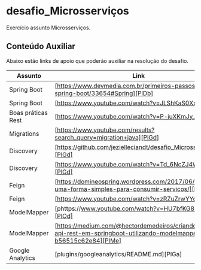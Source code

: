 # desafio_Microsserviços
Exercício assunto Microsserviços.


## Conteúdo Auxiliar

Abaixo estão links de apoio que poderão auxiliar na resolução do desafio.

| Assunto | Link |
| ------ | ------ |
| Spring Boot | [https://www.devmedia.com.br/primeiros-passos-com-o-spring-boot/33654#Spring][PlDb] |
| Spring Boot | [https://www.youtube.com/watch?v=JLShKaS0XxY][PlDb] |
| Boas práticas Rest | [https://www.youtube.com/watch?v=P-juXKmJy_g][PlGh] |
| Migrations | [https://www.youtube.com/results?search_query=migration+java][PlGd] |
| Discovery | [https://github.com/jezielleciandt/desafio_Microsservicos][PlGd] |
| Discovery | [https://www.youtube.com/watch?v=Td_6NcZJ4WM][PlGd] |
| Feign | [https://domineospring.wordpress.com/2017/06/02/feign-uma-forma-simples-para-consumir-servicos/][PlGd] |
| Feign | [https://www.youtube.com/watch?v=zRZuZrwYYc0][PlGd] |
| ModelMapper | [phttps://www.youtube.com/watch?v=HU7bfKG8nV4][PlOd] |
| ModelMapper| [https://medium.com/@hectordemedeiros/criando-uma-api-rest-em-springboot-utilizando-modelmapper-b56515c62e84][PlMe] |
| Google Analytics | [plugins/googleanalytics/README.md][PlGa] |
